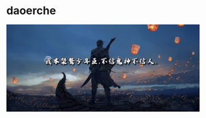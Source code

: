 # daoerche
<div style="text-align: center;">
    <img src="https://raw.githubusercontent.com/daoerche/daoerche/master/BuildReadMe/img/log.jpg" width="600px">
</div>

